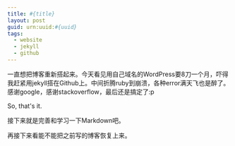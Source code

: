 ```yaml
---
title: #{title}
layout: post
guid: urn:uuid:#{uuid}
tags:
  - website
  - jekyll
  - github
---
```


一直想把博客重新搭起来。今天看见用自己域名的WordPress要8刀一个月，吓得我赶紧用jekyll搭在Github上。中间折腾ruby到崩溃，各种error满天飞也是醉了。感谢google，感谢stackoverflow，最后还是搞定了:p

So, that's it. 

接下来就是完善和学习一下Markdown吧。

再接下来看能不能把之前写的博客恢复上来。